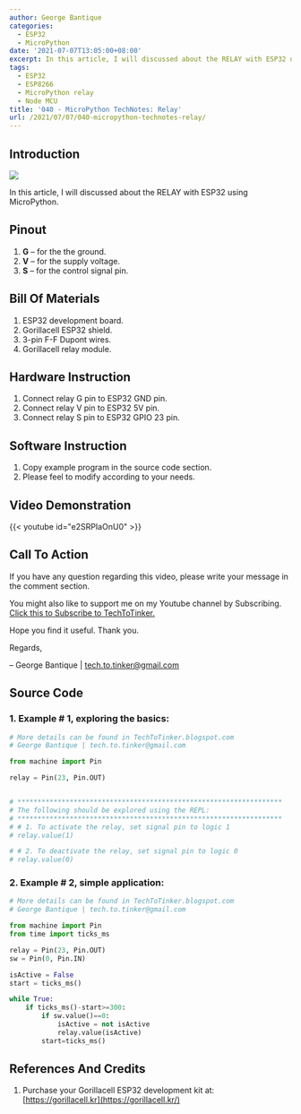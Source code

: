 ```yaml
---
author: George Bantique
categories:
  - ESP32
  - MicroPython
date: '2021-07-07T13:05:00+08:00'
excerpt: In this article, I will discussed about the RELAY with ESP32 using MicroPython.
tags:
  - ESP32
  - ESP8266
  - MicroPython relay
  - Node MCU
title: '040 - MicroPython TechNotes: Relay'
url: /2021/07/07/040-micropython-technotes-relay/
---
```


## **Introduction**

![](/images/040-2BMicroPython-2BTechNotes-2BRelay.png)

In this article, I will discussed about the RELAY with ESP32 using MicroPython.

## **Pinout**

1. **G** – for the the ground.
2. **V** – for the supply voltage.
3. **S** – for the control signal pin.

## **Bill Of Materials**

1. ESP32 development board.
2. Gorillacell ESP32 shield.
3. 3-pin F-F Dupont wires.
4. Gorillacell relay module.

## **Hardware Instruction**

1. Connect relay G pin to ESP32 GND pin.
2. Connect relay V pin to ESP32 5V pin.
3. Connect relay S pin to ESP32 GPIO 23 pin.

## **Software Instruction**

1. Copy example program in the source code section.
2. Please feel to modify according to your needs.

## **Video Demonstration**

{{< youtube id="e2SRPIaOnU0" >}}

## **Call To Action**

If you have any question regarding this video, please write your message in the comment section.

You might also like to support me on my Youtube channel by Subscribing. [Click this to Subscribe to TechToTinker.](https://www.youtube.com/c/TechToTinker?sub_confirmation=1)

Hope you find it useful. Thank you.

Regards,

– George Bantique | tech.to.tinker@gmail.com

## **Source Code**

### 1. Example # 1, exploring the basics:

```py { lineNos="true" wrap="true" }
# More details can be found in TechToTinker.blogspot.com 
# George Bantique | tech.to.tinker@gmail.com

from machine import Pin

relay = Pin(23, Pin.OUT)


# ******************************************************************
# The following should be explored using the REPL:
# ******************************************************************
# # 1. To activate the relay, set signal pin to logic 1
# relay.value(1)

# # 2. To deactivate the relay, set signal pin to logic 0
# relay.value(0)

```

### 2. Example # 2, simple application:

```py { lineNos="true" wrap="true" }
# More details can be found in TechToTinker.blogspot.com 
# George Bantique | tech.to.tinker@gmail.com

from machine import Pin
from time import ticks_ms

relay = Pin(23, Pin.OUT)
sw = Pin(0, Pin.IN)

isActive = False
start = ticks_ms()

while True:
    if ticks_ms()-start>=300:
        if sw.value()==0:
            isActive = not isActive
            relay.value(isActive)
        start=ticks_ms()

```

## **References And Credits**

1. Purchase your Gorillacell ESP32 development kit at:
    [https://gorillacell.kr](https://gorillacell.kr/)

